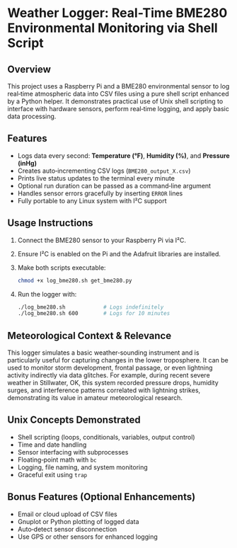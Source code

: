 # Weather Logger: Real-Time BME280 Environmental Monitoring via Shell Script

## Overview

This project uses a Raspberry Pi and a BME280 environmental sensor to log real‑time atmospheric data into CSV files using a pure shell script enhanced by a Python helper. It demonstrates practical use of Unix shell scripting to interface with hardware sensors, perform real‑time logging, and apply basic data processing.

## Features

- Logs data every second: **Temperature (°F)**, **Humidity (%)**, and **Pressure (inHg)**
- Creates auto‑incrementing CSV logs (`BME280_output_X.csv`)
- Prints live status updates to the terminal every minute
- Optional run duration can be passed as a command‑line argument
- Handles sensor errors gracefully by inserting `ERROR` lines
- Fully portable to any Linux system with I²C support

## Usage Instructions

1. Connect the BME280 sensor to your Raspberry Pi via I²C.
2. Ensure I²C is enabled on the Pi and the Adafruit libraries are installed.
3. Make both scripts executable:

   ```bash
   chmod +x log_bme280.sh get_bme280.py
   ```

4. Run the logger with:

   ```bash
   ./log_bme280.sh            # Logs indefinitely
   ./log_bme280.sh 600        # Logs for 10 minutes
   ```

## Meteorological Context & Relevance

This logger simulates a basic weather‑sounding instrument and is particularly useful for capturing changes in the lower troposphere. It can be used to monitor storm development, frontal passage, or even lightning activity indirectly via data glitches. For example, during recent severe weather in Stillwater, OK, this system recorded pressure drops, humidity surges, and interference patterns correlated with lightning strikes, demonstrating its value in amateur meteorological research.

## Unix Concepts Demonstrated

- Shell scripting (loops, conditionals, variables, output control)
- Time and date handling
- Sensor interfacing with subprocesses
- Floating‑point math with `bc`
- Logging, file naming, and system monitoring
- Graceful exit using `trap`

## Bonus Features (Optional Enhancements)

- Email or cloud upload of CSV files
- Gnuplot or Python plotting of logged data
- Auto‑detect sensor disconnection
- Use GPS or other sensors for enhanced logging

